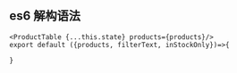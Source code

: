 ##

## es6 解构语法
```apple js
<ProductTable {...this.state} products={products}/>
export default ({products, filterText, inStockOnly})=>{
    
}
```